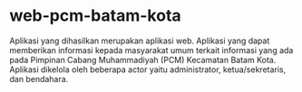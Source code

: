 # web-pcm-batam-kota
Aplikasi yang dihasilkan merupakan aplikasi web. Aplikasi yang dapat memberikan informasi kepada masyarakat umum terkait informasi yang ada pada Pimpinan Cabang Muhammadiyah (PCM) Kecamatan Batam Kota. Aplikasi dikelola oleh beberapa actor yaitu administrator, ketua/sekretaris, dan bendahara.
